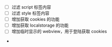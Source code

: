 -  [ ] 过滤 script 标签内容
-  [ ] 过滤 style 标签内容
-  [ ] 增加获取 cookies 的功能
-  [ ] 增加获取 localstorage 的功能
-  [ ] 增加临时显示的 webview，用于登陆获取 cookies
- 